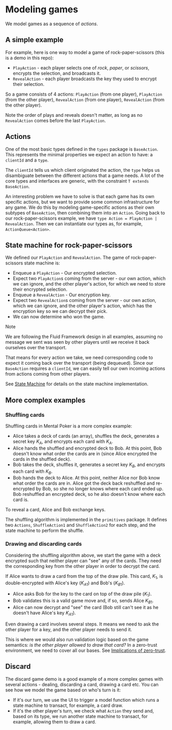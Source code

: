 # Modeling games

We model games as a sequence of *actions*.

## A simple example

For example, here is one way to model a game of rock-paper-scissors (this is a
demo in this repo):

* `PlayAction` - each player selects one of *rock*, *paper*, or *scissors*,
encrypts the selection, and broadcasts it.
* `RevealAction` - each player broadcasts the key they used to encrypt their
selection.

So a game consists of 4 actions: `PlayAction` (from one player), `PlayAction`
(from the other player), `RevealAction` (from one player), `RevealAction`
(from the other player).

Note the order of plays and reveals doesn't matter, as long as no
`RevealAction` comes before the last `PlayAction`.

## Actions

One of the most basic types defined in the `types` package is `BaseAction`.
This represents the minimal properties we expect an action to have: a
`clientId` and a `type`.

The `clientId` tells us which client originated the action, the `type` helps
us disambiguate between the different actions that a game needs. A lot of the
core types and interfaces are generic, with the constraint
`T extends BaseAction`.

An interesting problem we have to solve is that each game has its own specific
actions, but we want to provide some common infrastructure for any game. We do
this by modeling game-specific actions as their own subtypes of `BaseAction`,
then combining them into an `Action`. Going back to our rock-paper-scissors
example, we have `type Action = PlayAction | RevealAction`. Then we can
instantiate our types as, for example, `ActionQueue<Action>`.

## State machine for rock-paper-scissors

We defined our `PlayAction` and `RevealAction`. The game of rock-paper-scissors
state machine is:

* Enqueue a `PlayAction` - Our encrypted selection.
* Expect two `PlayAction`s coming from the server - our own action, which we can
  ignore, and the other player's action, for which we need to store their
  encrypted selection.
* Enqueue a `RevealAction` - Our encryption key.
* Expect two `RevealAction`s coming from the server - our own action, which we
  can ignore, and the other player's action, which has the encryption key so
  we can decrypt their pick.
* We can now determine who won the game.

> [!NOTE]
> We are following the Fluid Framework design in all examples, assuming no
> message we sent was seen by other players until we receive it back ourselves
> over the transport.
>
> That means for every action we take, we need corresponding code to expect
> it coming back over the transport (being dequeued). Since our `BaseAction`
> requires a `clientId`, we can easily tell our own incoming actions from
> actions coming from other players.

See [State Machine](./state-machine.md) for details on the state machine
implementation.

## More complex examples

### Shuffling cards

Shuffling cards in Mental Poker is a more complex example:

* Alice takes a deck of cards (an array), shuffles the deck, generates
  a secret key $K_A$, and encrypts each card with $K_A$.
* Alice hands the shuffled and encrypted deck to Bob. At this point,
  Bob doesn't know what order the cards are in (since Alice encrypted
  the cards in the shuffled deck).
* Bob takes the deck, shuffles it, generates a secret key $K_B$, and
  encrypts each card with $K_B$.
* Bob hands the deck to Alice. At this point, neither Alice nor Bob
  know what order the cards are in. Alice got the deck back reshuffled
  and re-encrypted by Bob, so she no longer knows where each card
  ended up. Bob reshuffled an encrypted deck, so he also doesn't know
  where each card is.

To reveal a card, Alice and Bob exchange keys.

The shuffling algorithm is implemented in the `primitives` package. It defines
two `Actions`, `ShuffleAction1` and `ShuffleAction2` for each step, and the
state machine to perform the shuffle.

### Drawing and discarding cards

Considering the shuffling algorithm above, we start the game with a deck
encrypted such that neither player can "see" any of the cards. They need
the corresponding key from the other player in order to decrypt the card.

If Alice wants to draw a card from the top of the draw pile. This card,
$K_1$, is double-encrypted with Alice's key ($K_{A1}$) and Bob's ($K_{B1}$).

* Alice asks Bob for the key to the card on top of the draw pile ($K_1$).
* Bob validates this is a valid game move and, if so, sends Alice $K_{B1}$.
* Alice can now decrypt and "see" the card (Bob still can't see it as he
  doesn't have Alice's key $K_{A1}$).

Even drawing a card involves several steps. It means we need to ask the other
player for a key, and the other player needs to send it.

This is where we would also run validation logic based on the game semantics:
*is the other player allowed to draw that card?* In a zero-trust environment,
we need to cover all our bases. See [Implications of zero-trust](./zero-trust.md).

## Discard

The discard game demo is a good example of a more complex games with several
actions - dealing, discarding a card, drawing a card etc. You can see how we
model the game based on who's turn is it:

* If it's our turn, we use the UI to trigger a model function which runs a
  state machine to transact, for example, a card draw.
* If it's the other player's turn, we check what `Action` they send and, based
  on its type, we run another state machine to transact, for example, allowing
  them to draw a card.

